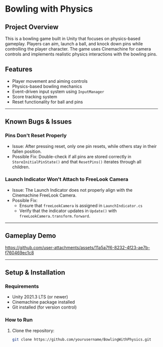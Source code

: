 # Bowling with Physics

## Project Overview
This is a bowling game built in Unity that focuses on physics-based gameplay. Players can aim, launch a ball, and knock down pins while controlling the player character. The game uses Cinemachine for camera controls and implements realistic physics interactions with the bowling pins.

## Features
- Player movement and aiming controls
- Physics-based bowling mechanics
- Event-driven input system using `InputManager`
- Score tracking system
- Reset functionality for ball and pins

---

## Known Bugs & Issues
### Pins Don't Reset Properly
- Issue: After pressing reset, only one pin resets, while others stay in their fallen position.
- Possible Fix: Double-check if all pins are stored correctly in `StoreInitialPinState()` and that `ResetPins()` iterates through all children.

### Launch Indicator Won't Attach to FreeLook Camera
- Issue: The Launch Indicator does not properly align with the Cinemachine FreeLook Camera.
- Possible Fix:
  - Ensure that `freeLookCamera` is assigned in `LaunchIndicator.cs`
  - Verify that the indicator updates in `Update()` with `freeLookCamera.transform.forward`.

---

## Gameplay Demo


https://github.com/user-attachments/assets/11a5a7f6-8232-4f23-ae7b-f760469ec1c8




---

## Setup & Installation
### Requirements
- Unity 2021.3 LTS (or newer)
- Cinemachine package installed
- Git installed (for version control)

### How to Run
1. Clone the repository:
   ```sh
   git clone https://github.com/yourusername/BowlingWithPhysics.git
